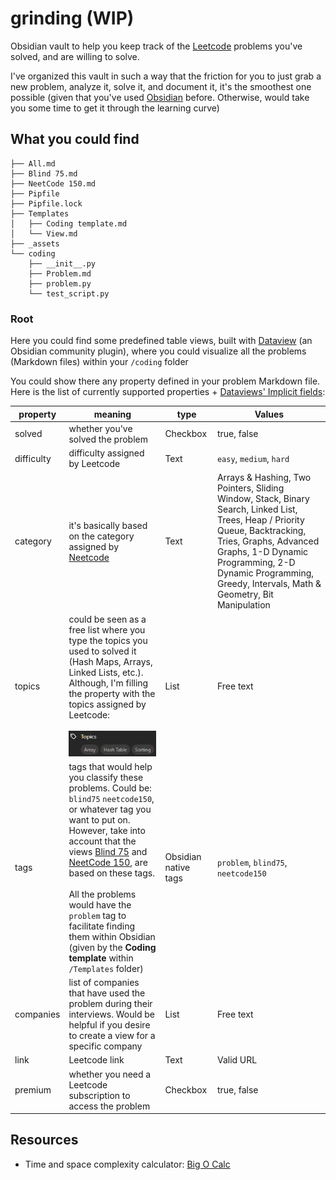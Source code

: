 # grinding (WIP)

Obsidian vault to help you keep track of the [Leetcode](https://leetcode.com/) problems you've solved, and are willing to solve.

I've organized this vault in such a way that the friction for you to just grab a new problem, analyze it, solve it, and document it, it's the smoothest one possible (given that you've used [Obsidian]() before. Otherwise, would take you some time to get it through the learning curve)

## What you could find

```shel
├── All.md
├── Blind 75.md
├── NeetCode 150.md
├── Pipfile
├── Pipfile.lock
├── Templates
│   ├── Coding template.md
│   └── View.md
├── _assets
└── coding
	├── __init__.py
    ├── Problem.md
    ├── problem.py
    └── test_script.py
```

### Root

Here you could find some predefined table views, built with [Dataview](https://blacksmithgu.github.io/obsidian-dataview/api/intro/) (an Obsidian community plugin), where you could visualize all the problems (Markdown files) within your `/coding` folder

You could show there any property defined in your problem Markdown file. Here is the list of currently supported properties + [Dataviews' Implicit fields](https://blacksmithgu.github.io/obsidian-dataview/annotation/metadata-pages/#implicit-fields):

| property   | meaning                                                                                                                                                                                                                                                                                                                                                                                                                    | type                 | Values                                                                                                                                                                                                                                                                |
| ---------- | -------------------------------------------------------------------------------------------------------------------------------------------------------------------------------------------------------------------------------------------------------------------------------------------------------------------------------------------------------------------------------------------------------------------------- | -------------------- | --------------------------------------------------------------------------------------------------------------------------------------------------------------------------------------------------------------------------------------------------------------------- |
| solved     | whether you've solved the problem                                                                                                                                                                                                                                                                                                                                                                                          | Checkbox             | true, false                                                                                                                                                                                                                                                           |
| difficulty | difficulty assigned by Leetcode                                                                                                                                                                                                                                                                                                                                                                                            | Text                 | `easy`, `medium`, `hard`                                                                                                                                                                                                                                              |
| category   | it's basically based on the category assigned by [Neetcode](https://neetcode.io/practice)                                                                                                                                                                                                                                                                                                                                  | Text                 | Arrays & Hashing, Two Pointers, Sliding Window, Stack, Binary Search, Linked List, Trees, Heap / Priority Queue, Backtracking, Tries, Graphs, Advanced Graphs, 1-D Dynamic Programming, 2-D Dynamic Programming, Greedy, Intervals, Math & Geometry, Bit Manipulation |
| topics     | could be seen as a free list where you type the topics you used to solved it (Hash Maps, Arrays, Linked Lists, etc.). Although, I'm filling the property with the topics assigned by Leetcode:<br><br>![Pasted image 20240621225158](_assets/Pasted%20image%2020240621225158.png)                                                                                                                                          | List                 | Free text                                                                                                                                                                                                                                                             |
| tags       | tags that would help you classify these problems. Could be: `blind75` `neetcode150`, or whatever tag you want to put on. However, take into account that the views [Blind 75](Blind%2075.md) and [NeetCode 150](NeetCode%20150.md), are based on these tags.<br><br>All the problems would have the `problem` tag to facilitate finding them within Obsidian (given by the **Coding template** within `/Templates` folder) | Obsidian native tags | `problem`, `blind75`, `neetcode150`                                                                                                                                                                                                                                   |
| companies  | list of companies that have used the problem during their interviews. Would be helpful if you desire to create a view for a specific company                                                                                                                                                                                                                                                                               | List                 | Free text                                                                                                                                                                                                                                                             |
| link       | Leetcode link                                                                                                                                                                                                                                                                                                                                                                                                              | Text                 | Valid URL                                                                                                                                                                                                                                                             |
| premium    | whether you need a Leetcode subscription to access the problem                                                                                                                                                                                                                                                                                                                                                             | Checkbox             | true, false                                                                                                                                                                                                                                                           |

## Resources

- Time and space complexity calculator: [Big O Calc](https://www.bigocalc.com/)